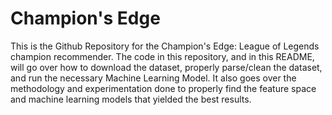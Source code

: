 # Champion's Edge

This is the Github Repository for the Champion's Edge: League of Legends champion recommender. The code in this repository, and in this README, will go over how to download the dataset, properly parse/clean the dataset, and run the necessary Machine Learning Model. It also goes over the methodology and experimentation done to properly find the feature space and machine learning models that yielded the best results.
